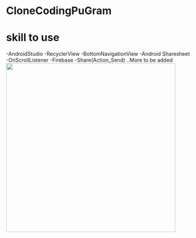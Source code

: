 # CloneCodingPuGram
<h1>skill to use</h1>
-AndroidStudio
-RecyclerView
-BottomNavigationView
-Android Sharesheet
-OnScrollListener
-Firebase
-Share(Action_Send)
..More to be added
<img width = "461" src = "https://user-images.githubusercontent.com/71806591/189900007-113d41cc-ab64-4e49-ab69-91bee3c590b2.png">
